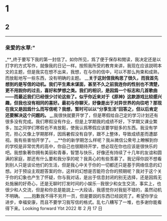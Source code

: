 # 1

## 2

---

### 亲爱的水草:"

\_**\_终于要写下我的第一封信了。如你所见，爲了便于保存和閲读，我决定还是以打字的方式写作，就像我的日记一样。按照我所受的教育来讲，我现在应该説明本文的主题，但是我实在想不出来，我想，在与你的信中，可以不那么拘束和成熟，而放鬆地写一些东西，没有明确的主题。
\_\_**关于这封信我构思了很久，而我首先想到的是写信的动机。我们平生素未谋面，甚至不久之前我连你的性别也不清楚，更不用説你的过去，喜好和梦想之类。我们的相识，是因爲一个标志和几首歌曲——而最近我们已经很少讨论这些了。似乎你近来对于《原神》这款游戏比较感兴趣，但我也没有相同的喜好。最初与你聊天，好像是出于对异世界的向往吧？那现在我又是因爲什么而写信呢？我想，暂时可以以“分享生活”回答之，但以后肯定还要解决这个问题的。
\_**\_我很快就要开学了，但是寒假给自己定的学习计划还有很多没有完成。我们寒假没有作业，但是上学期我的成绩不好，下学期又课业繁多，加之同学们寒假也不肯放鬆，使我认爲寒假应该要学挺多的东西。我没有学完，担心又像上学期那样，因爲暑假没有自学，跟不上整体，导致成绩差而遭鄙视。我有些害怕开学了。
\_\_**你的新学期怎么样呢？我从微信公衆号上瞭解到你的学校是非常优秀的高中，你自己也很期待开学，想必现在你也应该是很快乐的吧。我想象著你拥有美丽和青春，智慧与快乐，好像还有持续了十几年的友谊和圆满的家庭，那还有什么要和我分享的呢？我真心的有些羡慕了。我记得你説不想看到别人只是谈论他们的生活，但是我心中关于你的一切都还只是基于网络信息的幻想。对于预设主观题答案的你，这样的幻想是否能符合你的预期呢？我对于这个关于你的幻象也产生了怀疑，你与我对话，是出于信息封闭的别无选择，还是因爲无处施展的好奇心，还是无聊时打发时间的小娱乐···我很少和女生交流，事实上，也很少和人交流，但是和你总是能説上一大段话，我感觉你对我挺不错的，虽然动机不明确。
\_\_\_\_抱歉我不得不另开一页，但是要説的东西已经説完了。希望你学业进步，幸福安康，而且不要学习我写信的格式。乱七八糟写了一堆，也多谢你能看得下来。Looking forward
Ybt
2022 年 2 月 17 日

---
